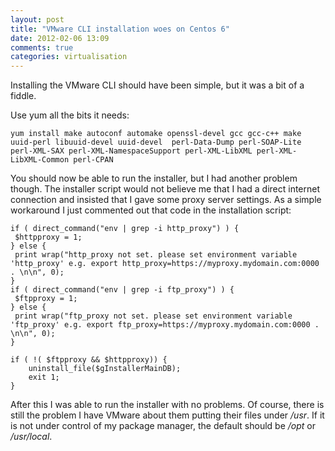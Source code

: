```yaml
---
layout: post
title: "VMware CLI installation woes on Centos 6"
date: 2012-02-06 13:09
comments: true
categories: virtualisation
---
```




Installing the VMware CLI should have been simple, but it was a bit of a fiddle.

Use yum  all the bits it needs:
<!-- more -->
```
yum install make autoconf automake openssl-devel gcc gcc-c++ make uuid-perl libuuid-devel uuid-devel  perl-Data-Dump perl-SOAP-Lite perl-XML-SAX perl-XML-NamespaceSupport perl-XML-LibXML perl-XML-LibXML-Common perl-CPAN
```

You should now be able to run the installer, but I had another problem though. The installer script would not believe me that I had a direct internet connection and insisted that I gave some proxy server settings. As a simple workaround I just commented out that code in the installation script:
```
if ( direct_command("env | grep -i http_proxy") ) {
 $httpproxy = 1;
} else {
 print wrap("http_proxy not set. please set environment variable 'http_proxy' e.g. export http_proxy=https://myproxy.mydomain.com:0000 . \n\n", 0);
}
if ( direct_command("env | grep -i ftp_proxy") ) {
 $ftpproxy = 1;
} else {
 print wrap("ftp_proxy not set. please set environment variable 'ftp_proxy' e.g. export ftp_proxy=https://myproxy.mydomain.com:0000 . \n\n", 0);
}

if ( !( $ftpproxy && $httpproxy)) {
    uninstall_file($gInstallerMainDB);
    exit 1;
}
```
After this I was able to run the installer with no problems. Of course, there is still the problem I have VMware about them putting their files under _/usr_. If it is not under control of my package manager, the default should be _/opt_ or _/usr/local_.

